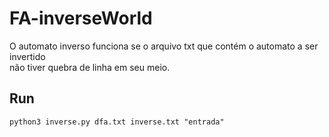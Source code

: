 # FA-inverseWorld
O automato inverso funciona se o arquivo txt que contém o automato a ser invertido  
não tiver quebra de linha em seu meio.

## Run
```
python3 inverse.py dfa.txt inverse.txt "entrada"

```